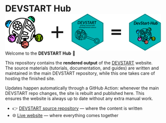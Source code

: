 # DEVSTART Hub <a href="https://github.com/DevStart-Hub"><img src="RenderHub.png" width="600" align="right" /></a>

Welcome to the **DEVSTART Hub** 👋  

This repository contains the **rendered output** of the [DEVSTART](https://github.com/DevStart-Hub/DevStart) website.  
The source materials (tutorials, documentation, and guides) are written and maintained in the main DEVSTART repository, while this one takes care of hosting the finished site.

Updates happen automatically through a GitHub Action: whenever the main DEVSTART repo changes, the site is rebuilt and published here. This ensures the website is always up to date without any extra manual work.  

- 👉 [DEVSTART source repository](https://github.com/DevStart-Hub/DevStart) — where the content is written  
- 🌐 [Live website](https://devstart.org) — where everything comes together
